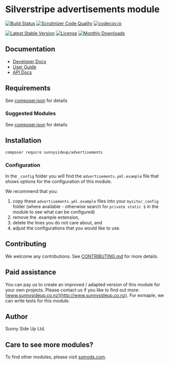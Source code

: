 # Silverstripe advertisements module
[![Build Status](https://travis-ci.org/sunnysideup/silverstripe-advertisements.svg?branch=master)](https://travis-ci.org/sunnysideup/silverstripe-advertisements)
[![Scrutinizer Code Quality](https://scrutinizer-ci.com/g/sunnysideup/silverstripe-advertisements/badges/quality-score.png?b=master)](https://scrutinizer-ci.com/g/sunnysideup/silverstripe-advertisements/?branch=master)
[![codecov.io](https://codecov.io/github/sunnysideup/silverstripe-advertisements/coverage.svg?branch=master)](https://codecov.io/github/sunnysideup/silverstripe-advertisements?branch=master)

[![Latest Stable Version](https://poser.pugx.org/sunnysideup/advertisements/version)](https://packagist.org/packages/sunnysideup/advertisements)
[![License](https://poser.pugx.org/sunnysideup/advertisements/license)](https://packagist.org/packages/sunnysideup/advertisements)
[![Monthly Downloads](https://poser.pugx.org/sunnysideup/advertisements/d/monthly)](https://packagist.org/packages/sunnysideup/advertisements)


## Documentation



 * [Developer Docs](docs/en/INDEX.md)
 * [User Guide](docs/en/userguide.md)
 * [API Docs](http://docs.ssmods.com/sunnysideup/advertisements/classes.xhtml)


## Requirements



See [composer.json](composer.json) for details


### Suggested Modules



See [composer.json](composer.json) for details


## Installation


```
composer require sunnysideup/advertisements
```

### Configuration



In the `_config` folder you will find the `advertisements.yml.example`
file that shows options for the configuration of this module.

We recommend that you:

  1. copy these `advertisements.yml.example` files into your
`mysite/_config` folder (where available - otherwise search for `private static $` in the module to see what can be configured)
  2. remove the .example extension,
  3. delete the lines you do not care about, and
  4. adjust the configurations that you would like to use.


## Contributing



We welcome any contributions. See [CONTRIBUTING.md](CONTRIBUTING.md) for more details.

## Paid assistance



You can pay us to create an improved / adapted version of this module for your own projects.  Please contact us if you like to find out more: [www.sunnysideup.co.nz](http://www.sunnysideup.co.nz).  For exmaple, we can write tests for this module.  

## Author



Sunny Side Up Ltd.


## Care to see more modules?

To find other modules, please visit [ssmods.com](http://ssmods.com/).
